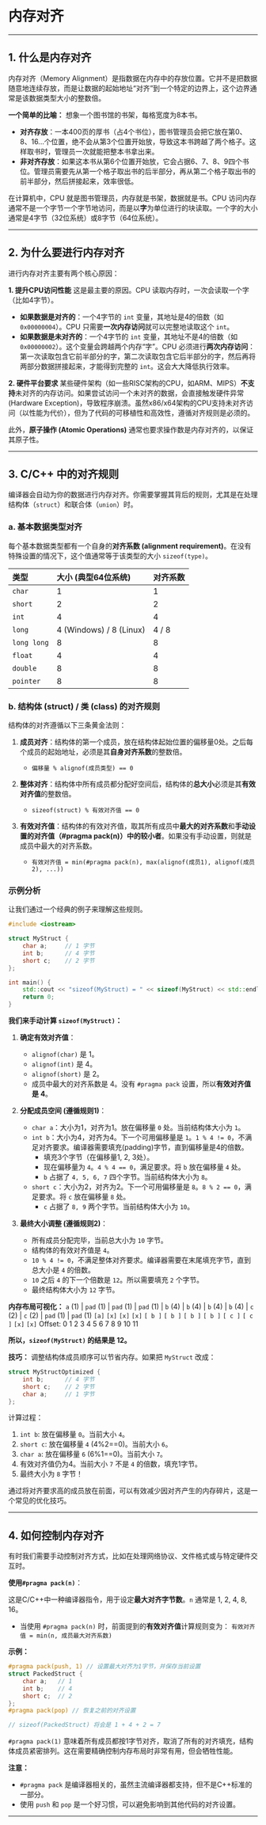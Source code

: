 # 内存对齐

---

## 1. 什么是内存对齐

内存对齐（Memory Alignment）是指数据在内存中的存放位置。它并不是把数据随意地连续存放，而是让数据的起始地址“对齐”到一个特定的边界上，这个边界通常是该数据类型大小的整数倍。

**一个简单的比喻：**
想象一个图书馆的书架，每格宽度为8本书。

  * **对齐存放**：一本400页的厚书（占4个书位），图书管理员会把它放在第0、8、16...个位置，绝不会从第3个位置开始放，导致这本书跨越了两个格子。这样取书时，管理员一次就能把整本书拿出来。
  * **非对齐存放**：如果这本书从第6个位置开始放，它会占据6、7、8、9四个书位。管理员需要先从第一个格子取出书的后半部分，再从第二个格子取出书的前半部分，然后拼接起来，效率很低。

在计算机中，CPU 就是图书管理员，内存就是书架，数据就是书。CPU 访问内存通常不是一个字节一个字节地访问，而是以**字**为单位进行的块读取。一个字的大小通常是4字节（32位系统）或8字节（64位系统）。

---

## 2. 为什么要进行内存对齐

进行内存对齐主要有两个核心原因：

**1. 提升CPU访问性能**
这是最主要的原因。CPU 读取内存时，一次会读取一个字（比如4字节）。

  * **如果数据是对齐的**：一个4字节的 `int` 变量，其地址是4的倍数（如 `0x00000004`）。CPU 只需要**一次内存访问**就可以完整地读取这个 `int`。
  * **如果数据是未对齐的**：一个4字节的 `int` 变量，其地址不是4的倍数（如 `0x00000002`）。这个变量会跨越两个内存“字”。CPU 必须进行**两次内存访问**：第一次读取包含它前半部分的字，第二次读取包含它后半部分的字，然后再将两部分数据拼接起来，才能得到完整的 `int`。这会大大降低执行效率。

**2. 硬件平台要求**
某些硬件架构（如一些RISC架构的CPU，如ARM、MIPS）**不支持**未对齐的内存访问。如果尝试访问一个未对齐的数据，会直接触发硬件异常 (Hardware Exception)，导致程序崩溃。虽然x86/x64架构的CPU支持未对齐访问（以性能为代价），但为了代码的可移植性和高效性，遵循对齐规则是必须的。

此外，**原子操作 (Atomic Operations)** 通常也要求操作数是内存对齐的，以保证其原子性。

---

## 3. C/C++ 中的对齐规则

编译器会自动为你的数据进行内存对齐。你需要掌握其背后的规则，尤其是在处理结构体（`struct`）和联合体（`union`）时。

### a. 基本数据类型对齐

每个基本数据类型都有一个自身的**对齐系数 (alignment requirement)**。在没有特殊设置的情况下，这个值通常等于该类型的大小 `sizeof(type)`。

| 类型 | 大小 (典型64位系统) | 对齐系数 |
| :--- | :--- | :--- |
| `char` | 1 | 1 |
| `short` | 2 | 2 |
| `int` | 4 | 4 |
| `long` | 4 (Windows) / 8 (Linux) | 4 / 8 |
| `long long` | 8 | 8 |
| `float` | 4 | 4 |
| `double` | 8 | 8 |
| `pointer` | 8 | 8 |

### b. 结构体 (struct) / 类 (class) 的对齐规则

结构体的对齐遵循以下三条黄金法则：

1.  **成员对齐**：结构体的第一个成员，放在结构体起始位置的偏移量0处。之后每个成员的起始地址，必须是其**自身对齐系数**的整数倍。

      * `偏移量 % alignof(成员类型) == 0`

2.  **整体对齐**：结构体中所有成员都分配好空间后，结构体的**总大小**必须是其**有效对齐值**的整数倍。

      * `sizeof(struct) % 有效对齐值 == 0`

3.  **有效对齐值**：结构体的有效对齐值，取其所有成员中**最大的对齐系数**和**手动设置的对齐值（\#pragma pack(n)）中的较小者**。如果没有手动设置，则就是成员中最大的对齐系数。

      * `有效对齐值 = min(#pragma pack(n), max(alignof(成员1), alignof(成员2), ...))`

### 示例分析

让我们通过一个经典的例子来理解这些规则。

```c++
#include <iostream>

struct MyStruct {
    char a;     // 1 字节
    int b;      // 4 字节
    short c;    // 2 字节
};

int main() {
    std::cout << "sizeof(MyStruct) = " << sizeof(MyStruct) << std::endl;
    return 0;
}
```

**我们来手动计算 `sizeof(MyStruct)`：**

1.  **确定有效对齐值**：

      * `alignof(char)` 是 1。
      * `alignof(int)` 是 4。
      * `alignof(short)` 是 2。
      * 成员中最大的对齐系数是 4。没有 `#pragma pack` 设置，所以**有效对齐值是 4**。

2.  **分配成员空间 (遵循规则1)**：

      * `char a`：大小为1，对齐为1。放在偏移量 `0` 处。当前结构体大小为 `1`。
      * `int b`：大小为4，对齐为4。下一个可用偏移量是 `1`。`1 % 4 != 0`，不满足对齐要求。编译器需要填充(padding)字节，直到偏移量是4的倍数。
          * 填充3个字节（在偏移量1, 2, 3处）。
          * 现在偏移量为 `4`。`4 % 4 == 0`，满足要求。将 `b` 放在偏移量 `4` 处。
          * `b` 占据了 `4, 5, 6, 7` 四个字节。当前结构体大小为 `8`。
      * `short c`：大小为2，对齐为2。下一个可用偏移量是 `8`。`8 % 2 == 0`，满足要求。将 `c` 放在偏移量 `8` 处。
          * `c` 占据了 `8, 9` 两个字节。当前结构体大小为 `10`。

3.  **最终大小调整 (遵循规则2)**：

      * 所有成员分配完毕，当前总大小为 `10` 字节。
      * 结构体的有效对齐值是 `4`。
      * `10 % 4 != 0`，不满足整体对齐要求。编译器需要在末尾填充字节，直到总大小是 `4` 的倍数。
      * `10` 之后 `4` 的下一个倍数是 `12`。所以需要填充 `2` 个字节。
      * 最终结构体大小为 `12` 字节。

**内存布局可视化：**
`a` (1) | `pad` (1) | `pad` (1) | `pad` (1) | `b` (4) | `b` (4) | `b` (4) | `b` (4) | `c` (2) | `c` (2) | `pad` (1) | `pad` (1)
`[a]` `[x]` `[x]` `[x]` `[ b ]` `[ b ]` `[ b ]` `[ b ]` `[ c ]` `[ c ]` `[x]` `[x]`
Offset: 0   1   2   3    4    5    6    7    8    9   10  11

**所以，`sizeof(MyStruct)` 的结果是 12。**

**技巧：** 调整结构体成员顺序可以节省内存。如果把 `MyStruct` 改成：

```c++
struct MyStructOptimized {
    int b;      // 4 字节
    short c;    // 2 字节
    char a;     // 1 字节
};
```

计算过程：

1.  `int b`: 放在偏移量 `0`。当前大小 `4`。
2.  `short c`: 放在偏移量 `4` (4%2==0)。当前大小 `6`。
3.  `char a`: 放在偏移量 `6` (6%1==0)。当前大小 `7`。
4.  有效对齐值仍为4。当前大小 `7` 不是 `4` 的倍数，填充1字节。
5.  最终大小为 `8` 字节！

通过将对齐要求高的成员放在前面，可以有效减少因对齐产生的内存碎片，这是一个常见的优化技巧。

---

## 4. 如何控制内存对齐

有时我们需要手动控制对齐方式，比如在处理网络协议、文件格式或与特定硬件交互时。

**使用`#pragma pack(n)`**：

这是C/C++中一种编译器指令，用于设定**最大对齐字节数**。`n` 通常是 1, 2, 4, 8, 16。

  * 当使用 `#pragma pack(n)` 时，前面提到的**有效对齐值**计算规则变为：
    `有效对齐值 = min(n, 成员最大对齐系数)`

**示例：**

```c++
#pragma pack(push, 1) // 设置最大对齐为1字节，并保存当前设置
struct PackedStruct {
    char a;   // 1
    int b;    // 4
    short c;  // 2
};
#pragma pack(pop) // 恢复之前的对齐设置

// sizeof(PackedStruct) 将会是 1 + 4 + 2 = 7
```

`#pragma pack(1)` 意味着所有成员都按1字节对齐，取消了所有的对齐填充，结构体成员紧密排列。这在需要精确控制内存布局时非常有用，但会牺牲性能。

**注意：**

  * `#pragma pack` 是编译器相关的，虽然主流编译器都支持，但不是C++标准的一部分。
  * 使用 `push` 和 `pop` 是一个好习惯，可以避免影响到其他代码的对齐设置。

---
